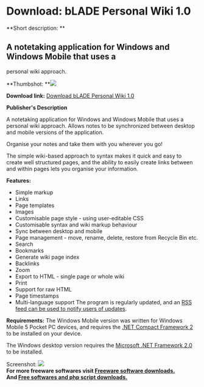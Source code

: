 # Download: bLADE Personal Wiki 1.0

**Short description: **

## A notetaking application for Windows and Windows Mobile that uses a
personal wiki approach.

  
**Thumbshot: **![](http://www.freewarefiles.com/screenshot/bpwiki_md.jpg)   
  
**Download link:** [Download bLADE Personal Wiki 1.0](http://freesoftwares.boysofts.com/BLADE-Personal-Wiki_program_29105.html)  
  

**Publisher's Description**  
  

A notetaking application for Windows and Windows Mobile that uses a personal
wiki approach. Allows notes to be synchronized between desktop and mobile
versions of the application.

Organise your notes and take them with you wherever you go!

The simple wiki-based approach to syntax makes it quick and easy to create
well structured pages, and the ability to easily create links between and
within pages lets you organise your information.

**Features:**

  * Simple markup
  * Links
  * Page templates
  * Images
  * Customisable page style - using user-editable CSS
  * Customisable syntax and wiki markup behaviour
  * Sync between desktop and mobile
  * Page management - move, rename, delete, restore from Recycle Bin etc.
  * Search
  * Bookmarks
  * Generate wiki page index
  * Backlinks
  * Zoom 
  * Export to HTML - single page or whole wiki
  * Print
  * Support for raw HTML
  * Page timestamps
  * Multi-language support
The program is regularly updated, and an [RSS feed can be used to notify users
of updates](http://bladewiki.blogspot.com/atom.xml).

**Requirements:** The Windows Mobile version was written for Windows Mobile 5 Pocket PC devices, and requires the [.NET Compact Framework 2](http://www.microsoft.com/downloads/details.aspx?familyid=0C1B0A88-59E2-4EBA-A70E-4CD851C5FCC4&displaylang=en) to be installed on your device. 

The Windows desktop version requires the [Microsoft .NET Framework
2.0](http://www.freewarefiles.com/program_10_108_16026.html) to be installed.

  
  
Screenshot: ![](http://www.freewarefiles.com/screenshot/bpwiki.jpg)  
**For more freeware softwares visit [Freeware software downloads.](http://freesoftwares.boysofts.com/)**   
**And [Free softwares and php script downloads.](http://www.boysofts.com/)**

